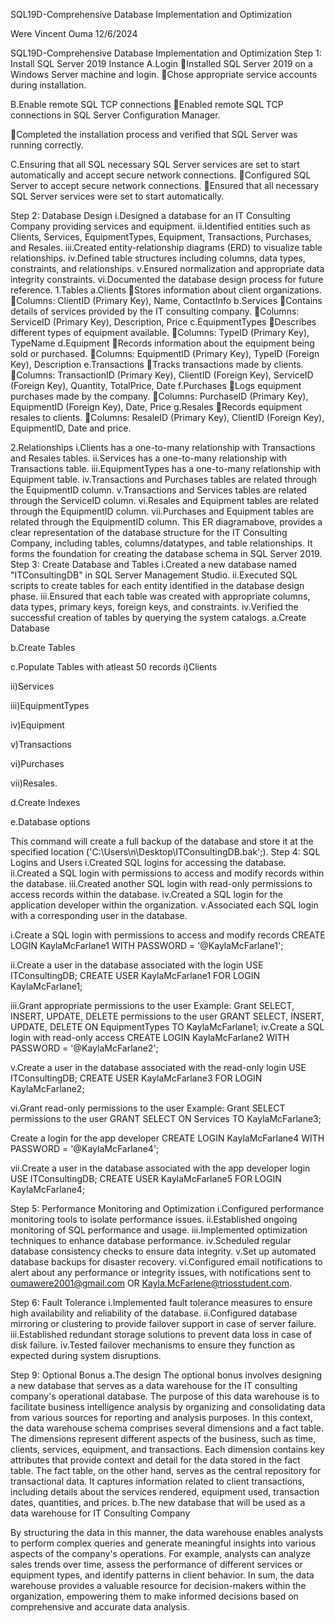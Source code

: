 
SQL19D-Comprehensive Database Implementation and Optimization

Were Vincent Ouma
12/6/2024


SQL19D-Comprehensive Database Implementation and Optimization
Step 1: Install SQL Server 2019 Instance
A.Login
Installed SQL Server 2019 on a Windows Server machine and login.
Chose appropriate service accounts during installation.



B.Enable remote SQL TCP connections
Enabled remote SQL TCP connections in SQL Server Configuration Manager.

Completed the installation process and verified that SQL Server was running correctly.




C.Ensuring that all SQL necessary SQL Server services are set to start automatically and accept secure network connections.
Configured SQL Server to accept secure network connections.
Ensured that all necessary SQL Server services were set to start automatically.





Step 2: Database Design
i.Designed a database for an IT Consulting Company providing services and equipment.
ii.Identified entities such as Clients, Services, EquipmentTypes, Equipment, Transactions, Purchases, and Resales.
iii.Created entity-relationship diagrams (ERD) to visualize table relationships.
iv.Defined table structures including columns, data types, constraints, and relationships.
v.Ensured normalization and appropriate data integrity constraints.
vi.Documented the database design process for future reference.
1.Tables
a.Clients
Stores information about client organizations. 
Columns: ClientID (Primary Key), Name, ContactInfo 
b.Services
Contains details of services provided by the IT consulting company.
Columns: ServiceID (Primary Key), Description, Price 
c.EquipmentTypes
Describes different types of equipment available.
Columns: TypeID (Primary Key), TypeName 
d.Equipment
Records information about the equipment being sold or purchased. 
Columns: EquipmentID (Primary Key), TypeID (Foreign Key), Description 
e.Transactions
Tracks transactions made by clients. 
Columns: TransactionID (Primary Key), ClientID (Foreign Key), ServiceID (Foreign Key), Quantity, TotalPrice, Date 
f.Purchases
Logs equipment purchases made by the company. 
Columns: PurchaseID (Primary Key), EquipmentID (Foreign Key), Date, Price 
g.Resales
Records equipment resales to clients.
Columns: ResaleID (Primary Key), ClientID (Foreign Key), EquipmentID, Date and price. 

2.Relationships
i.Clients has a one-to-many relationship with Transactions and Resales tables. 
ii.Services has a one-to-many relationship with Transactions table. 
iii.EquipmentTypes has a one-to-many relationship with Equipment table. 
iv.Transactions and Purchases tables are related through the EquipmentID column.
v.Transactions and Services tables are related through the ServiceID column. 
vi.Resales and Equipment tables are related through the EquipmentID column.
vii.Purchases and Equipment tables are related through the EquipmentID column. 
This ER diagramabove,  provides a clear representation of the database structure for the IT Consulting Company, including tables, columns/datatypes, and table relationships. It forms the foundation for creating the database schema in SQL Server 2019.
Step 3: Create Database and Tables
i.Created a new database named "ITConsultingDB" in SQL Server Management Studio.
ii.Executed SQL scripts to create tables for each entity identified in the database design phase.
iii.Ensured that each table was created with appropriate columns, data types, primary keys, foreign keys, and constraints.
iv.Verified the successful creation of tables by querying the system catalogs.
a.Create Database

b.Create Tables

c.Populate Tables with atleast 50 records
i)Clients

ii)Services

iii)EquipmentTypes

iv)Equipment

v)Transactions

vi)Purchases

vii)Resales.

d.Create Indexes

e.Database options

This command will create a full backup of the database and store it at the specified location ('C:\Users\n\Desktop\ITConsultingDB.bak';). 
Step 4: SQL Logins and Users
i.Created SQL logins for accessing the database.
ii.Created a SQL login with permissions to access and modify records within the database.
iii.Created another SQL login with read-only permissions to access records within the database.
iv.Created a SQL login for the application developer within the organization.
v.Associated each SQL login with a corresponding user in the database.




i.Create a SQL login with permissions to access and modify records
CREATE LOGIN KaylaMcFarlane1 WITH PASSWORD = '@KaylaMcFarlane1';

ii.Create a user in the database associated with the login
USE ITConsultingDB;
CREATE USER KaylaMcFarlane1 FOR LOGIN KaylaMcFarlane1;

iii.Grant appropriate permissions to the user
Example: Grant SELECT, INSERT, UPDATE, DELETE permissions to the user
GRANT SELECT, INSERT, UPDATE, DELETE ON EquipmentTypes TO KaylaMcFarlane1;
iv.Create a SQL login with read-only access
CREATE LOGIN KaylaMcFarlane2 WITH PASSWORD = '@KaylaMcFarlane2';

v.Create a user in the database associated with the read-only login
USE ITConsultingDB;
CREATE USER KaylaMcFarlane3 FOR LOGIN KaylaMcFarlane2;

vi.Grant read-only permissions to the user
Example: Grant SELECT permissions to the user
GRANT SELECT ON Services TO KaylaMcFarlane3;

Create a login for the app developer
CREATE LOGIN KaylaMcFarlane4 WITH PASSWORD = '@KaylaMcFarlane4';

vii.Create a user in the database associated with the app developer login
USE ITConsultingDB;
CREATE USER KaylaMcFarlane5 FOR LOGIN KaylaMcFarlane4;

Step 5: Performance Monitoring and Optimization
i.Configured performance monitoring tools to isolate performance issues.
ii.Established ongoing monitoring of SQL performance and usage.
iii.Implemented optimization techniques to enhance database performance.
iv.Scheduled regular database consistency checks to ensure data integrity.
v.Set up automated database backups for disaster recovery.
vi.Configured email notifications to alert about any performance or integrity issues, with notifications sent to oumawere2001@gmail.com OR Kayla.McFarlene@triosstudent.com.






Step 6: Fault Tolerance
i.Implemented fault tolerance measures to ensure high availability and reliability of the database.
ii.Configured database mirroring or clustering to provide failover support in case of server failure.
iii.Established redundant storage solutions to prevent data loss in case of disk failure.
iv.Tested failover mechanisms to ensure they function as expected during system disruptions.



Step 9: Optional Bonus
a.The design
The optional bonus involves designing a new database that serves as a data warehouse for the IT consulting company's operational database. The purpose of this data warehouse is to facilitate business intelligence analysis by organizing and consolidating data from various sources for reporting and analysis purposes. In this context, the data warehouse schema comprises several dimensions and a fact table. 
The dimensions represent different aspects of the business, such as time, clients, services, equipment, and transactions. Each dimension contains key attributes that provide context and detail for the data stored in the fact table. The fact table, on the other hand, serves as the central repository for transactional data. It captures information related to client transactions, including details about the services rendered, equipment used, transaction dates, quantities, and prices. 
b.The new database that will be used as a data warehouse for IT Consulting Company 

By structuring the data in this manner, the data warehouse enables analysts to perform complex queries and generate meaningful insights into various aspects of the company's operations. For example, analysts can analyze sales trends over time, assess the performance of different services or equipment types, and identify patterns in client behavior. In sum, the data warehouse provides a valuable resource for decision-makers within the organization, empowering them to make informed decisions based on comprehensive and accurate data analysis. 

